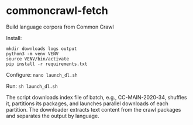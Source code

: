 # commoncrawl-fetch
Build language corpora from Common Crawl

Install:
```
mkdir downloads logs output
python3 -m venv VENV
source VENV/bin/activate
pip install -r requirements.txt
```

Configure: `nano launch_dl.sh`

Run: `sh launch_dl.sh`

The script downloads index file of batch, e.g., CC-MAIN-2020-34, shuffles it, partitions its packages, and launches parallel downloads of each partition. The downloader extracts text content from the crawl packages and separates the output by language.

